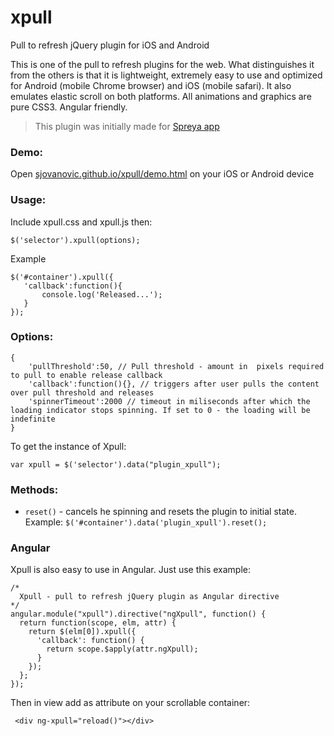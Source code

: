 xpull
=====

Pull to refresh jQuery plugin for iOS and Android

This is one of the pull to refresh plugins for the web. What distinguishes it from the others is that it is lightweight, extremely easy to use and optimized for Android (mobile Chrome browser) and iOS (mobile safari). It also emulates elastic scroll on both platforms.
All animations and graphics are pure CSS3. Angular friendly.

>This plugin was initially made for [Spreya app](http://spreya.com/ "Spreya")

### Demo:

Open [sjovanovic.github.io/xpull/demo.html](http://sjovanovic.github.io/xpull/demo.html) on your iOS or Android device

### Usage:

Include xpull.css and xpull.js then:

 ```
 $('selector').xpull(options);
 ```

 Example

 ```
 $('#container').xpull({
    'callback':function(){
        console.log('Released...');
    }
 });
 ```

### Options:

``` 
{ 
    'pullThreshold':50, // Pull threshold - amount in  pixels required to pull to enable release callback
    'callback':function(){}, // triggers after user pulls the content over pull threshold and releases
    'spinnerTimeout':2000 // timeout in miliseconds after which the loading indicator stops spinning. If set to 0 - the loading will be indefinite
}  
``` 

 To get the instance of Xpull:

 ```
 var xpull = $('selector').data("plugin_xpull");
 ```

### Methods:

 * `reset()` - cancels he spinning and resets the plugin to initial state. Example: `$('#container').data('plugin_xpull').reset();`
 
 
### Angular

Xpull is also easy to use in Angular. Just use this example:

```
/*
  Xpull - pull to refresh jQuery plugin as Angular directive
*/
angular.module("xpull").directive("ngXpull", function() {
  return function(scope, elm, attr) {
    return $(elm[0]).xpull({
      'callback': function() {
        return scope.$apply(attr.ngXpull);
      }
    });
  };
});
```
Then in view add as attribute on your scrollable container:

```
 <div ng-xpull="reload()"></div>

```
